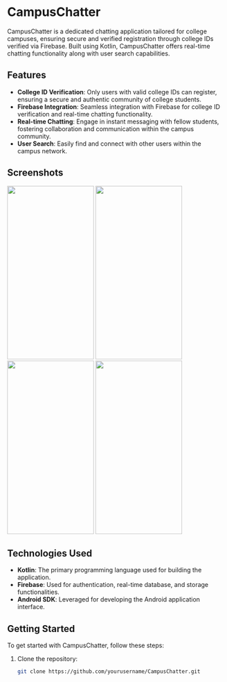 # CampusChatter

CampusChatter is a dedicated chatting application tailored for college campuses, ensuring secure and verified registration through college IDs verified via Firebase. Built using Kotlin, CampusChatter offers real-time chatting functionality along with user search capabilities.

## Features

- **College ID Verification**: Only users with valid college IDs can register, ensuring a secure and authentic community of college students.
- **Firebase Integration**: Seamless integration with Firebase for college ID verification and real-time chatting functionality.
- **Real-time Chatting**: Engage in instant messaging with fellow students, fostering collaboration and communication within the campus community.
- **User Search**: Easily find and connect with other users within the campus network.

## Screenshots

<img src="screenshot1_small.png" width="200" height="400">
<img src="screenshot2_small.png" width="200" height="400">
<img src="screenshot3_small.png" width="200" height="400">
<img src="screenshot4_small.png" width="200" height="400">

## Technologies Used

- **Kotlin**: The primary programming language used for building the application.
- **Firebase**: Used for authentication, real-time database, and storage functionalities.
- **Android SDK**: Leveraged for developing the Android application interface.

## Getting Started

To get started with CampusChatter, follow these steps:

1. Clone the repository:

   ```bash
   git clone https://github.com/yourusername/CampusChatter.git
